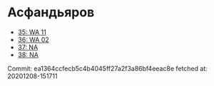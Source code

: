 # Асфандьяров
- [35: WA 11](35.md)
- [36: WA 02](36.md)
- [37: NA](37.md)
- [38: NA](38.md)

Commit: ea1364ccfecb5c4b4045ff27a2f3a86bf4eeac8e
 fetched at: 20201208-151711
